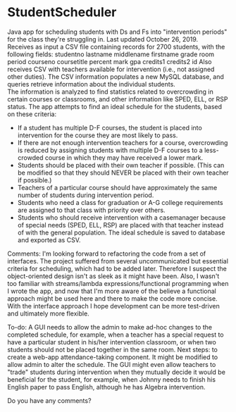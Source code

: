 # StudentScheduler
Java app for scheduling students with Ds and Fs into "intervention periods" for the class they're struggling in.
Last updated October 26, 2019.  
Receives as input a CSV file containing records for 2700 students, with the following fields:
studentno	lastname	middlename	firstname	grade	room	period	courseno	coursetitle	percent	mark	gpa	credits1	credits2	id
Also receives CSV with teachers available for intervention (i.e., not assigned other duties).
The CSV information populates a new MySQL database, and queries retrieve information about the individual students.  
The information is analyzed to find statistics related to overcrowding in certain courses or classrooms, and other information like SPED, ELL, or RSP status.
The app attempts to find an ideal schedule for the students, based on these criteria:
* If a student has multiple D-F courses, the student is placed into intervention for the course they are most likely to pass.
* If there are not enough intervention teachers for a course, overcrowding is reduced by assigning students with multiple D-F courses to a less-crowded course in which they may have received a lower mark. 
* Students should be placed with their own teacher if possible. (This can be modified so that they should NEVER be placed with their own teacher if possible.)
* Teachers of a particular course should have approximately the same number of students during intervention period.
* Students who need a class for graduation or A-G college requirements are assigned to that class with priority over others.
* Students who should receive intervention with a casemanager because of special needs (SPED, ELL, RSP) are placed with that teacher instead of with the general population.
The ideal schedule is saved to database and exported as CSV.

Comments: I'm looking forward to refactoring the code from a set of interfaces.  The project suffered from several uncommunicated but essential criteria for scheduling, which had to be added later.  Therefore I suspect the object-oriented design isn't as sleek as it might have been.  Also, I wasn't too familiar with streams/lambda expressions/functional programming when I wrote the app, and now that I'm more aware of the believe a functional approach might be used here and there to make the code more concise.  With the interface approach I hope development can be more test-driven and ultimately more flexible.

To-do: A GUI needs to allow the admin to make ad-hoc changes to the completed schedule, for example, when a teacher has a special request to have a particular student in his/her intervention classroom, or when two students should not be placed together in the same room.  Next steps: to create a web-app attendance-taking component.  It might be modified to allow admin to alter the schedule.  The GUI might even allow teachers to "trade" students during intervention when they mutually decide it would be beneficial for the student, for example, when Johnny needs to finish his English paper to pass English, although he has Algebra intervention.

Do you have any comments?
